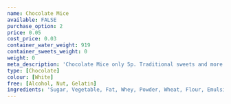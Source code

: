 ```yaml
---
name: Chocolate Mice
available: FALSE
purchase_option: 2
price: 0.05
cost_price: 0.03
container_water_weight: 919
container_sweets_weight: 0
weight: 0
meta_description: 'Chocolate Mice only 5p. Traditional sweets and more at Humbugs Confectionery Store. Specialists in satisfying your sweet tooth!'
type: [Chocolate]
colour: [White]
free: [Alcohol, Nut, Gelatin]
ingredients: 'Sugar, Vegetable, Fat, Whey, Powder, Wheat, Flour, Emulsifier, Soya, Lecithin, Flavourings'
---
```

